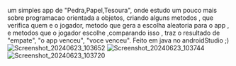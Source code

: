  um simples app de "Pedra,Papel,Tesoura",
onde estudo um pouco mais sobre programacao orientada a objetos, criando alguns metodos , que verifica quem e o jogador, metodo que gera a escolha aleatoria para o app , e metodos que o jogador escolhe ,comparando isso , traz o resultado de "empate", "o app venceu", "voce venceu". Feito em java no androidStudio ;)![Screenshot_20240623_103652](https://github.com/BrunoHPBarbosa/pedraPlapelTesouraJava/assets/141725324/3d32ca16-6015-4b6b-9ba9-7a7a90c69e76)
![Screenshot_20240623_103744](https://github.com/BrunoHPBarbosa/pedraPlapelTesouraJava/assets/141725324/e1d2993e-d1c8-48f9-b2eb-bba314c08ee0)
![Screenshot_20240623_103720](https://github.com/BrunoHPBarbosa/pedraPlapelTesouraJava/assets/141725324/55b4d307-9be5-4752-8ed8-539e9d447c4a)
